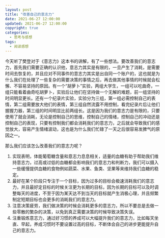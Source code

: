 ```yaml
---
layout: post
title: "改善自己的意志力"
date: 2021-06-27 12:00:00
updated: 2021-06-27 12:00:00
copyright: true
categories:
  - 思考与感想
tags:
  - 阅读感想
---
```

今天听了樊登对于《意志力》这本书的讲解，有了一些想法。要改善我们的意志力，首先我们需要正确的认识他，意志力其实是有限的，一旦产生了消耗，是需要时间去恢复的，并且应对不同事件的意志力其实是出自同一个账户的，这也就是为什么我们在处理了一些复杂的需要决策的事情之后，再去做其他事情的时候就会松懈、不容易坚持的原因。有一个“胡萝卜”实验，两组大学生，一组可以吃曲奇，一组只能看着曲奇吃胡萝卜，实验后让他们在坚持做一个无解的难题，前一组坚持的时间明显更长。还有一个纪录片实验，实验分为三组，第一组必需控制自己的表情，第二组需要放大他们的表情，第三组自然流露不用控制，看完纪录片后让他们握握力器，第三组的时间明显比前两组长。这是因为我们的意志力是有限的，只要使用了就会消耗，无论是控制自己的思维，控制自己的情绪，控制自己的冲动还是控制自己的表现，只要有控制我们都会消耗我们的意志力，之后就会导致我们的感觉放大，容易产生情绪波动，这也是为什么我们忙碌了一天之后很容易发脾气的原因之一。

那么我们应该怎么改善我们的意志力呢？
1. 实现表明，体能葡萄糖含量和意志力息息相关，适量的血糖有助于帮助我们维持意志力，过高或过低的血糖都会影响我们的意志力和判断力，我们可以摄入一些缓慢提供血糖的食物例如蔬菜、水果、鱼类、坚果等来维持我们血糖的稳定。
2. 最好在某个阶段只专注于一个目标，因为过多的目标会极速消耗我们的意志力，并且最好定目标的时候关注更为长期的目标，因为长期的目标可以及时调整每天的进度，不至于因为某天达不到当天的目标就产生消极心理，并且频繁制定短期目标也会更多的消耗我们的意志力。
3. 注意决策疲劳，我们做决策的时候会消耗更多的意志力，所以不要总是去做一些零散的繁杂的决策，以免到真正需要决策的时候导致决策失误。
4. 注重锻炼意志力，通过好习惯的养成可以大幅提升我们的意志力，比如每天坐直、早起，养成习惯时不要设置过高的目标，不断体会自己的进步更能提升自己的意志力。